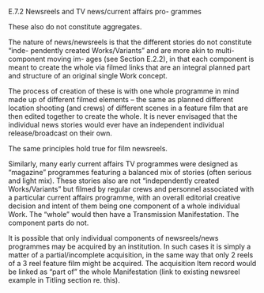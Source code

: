 E.7.2 Newsreels and TV news/current affairs pro-
grammes

These also do not constitute aggregates.

The  nature  of  news/newsreels  is  that  the  different  stories  do  not  constitute  “inde-
pendently created Works/Variants” and are more akin to multi-component moving im-
ages (see Section E.2.2), in that each component is meant to create the whole via filmed
links that are an integral planned part and structure of an original single Work concept.

The process of creation of these is with one whole programme in mind made up of
different filmed elements – the same as planned different location shooting (and crews)
of different scenes in a feature film that are then edited together to create the whole.
It  is  never  envisaged  that  the  individual  news  stories  would  ever  have  an  independent
individual release/broadcast on their own.

The same principles hold true for film newsreels.

Similarly,  many  early  current  affairs  TV  programmes  were  designed  as  “magazine”
programmes  featuring  a  balanced  mix  of  stories  (often  serious  and  light  mix).  These
stories also are not “independently created Works/Variants” but filmed by regular crews
and personnel associated with a particular current affairs programme, with an overall
editorial creative decision and intent of them being one component of a whole individual
Work. The “whole” would then have a Transmission Manifestation. The component parts
do not.

It  is  possible  that  only  individual  components  of  newsreels/news  programmes  may
be acquired by an institution. In such cases it is simply a matter of a partial/incomplete
acquisition, in the same way that only 2 reels of a 3 reel feature film might be acquired.
The acquisition Item record would be linked as “part of” the whole Manifestation (link to
existing newsreel example in Titling section re. this).


